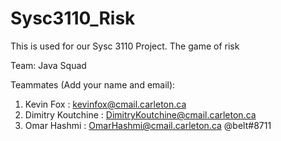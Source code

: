# Sysc3110_Risk
This is used for our Sysc 3110 Project. The game of risk

Team: Java Squad


Teammates (Add your name and email):
1. Kevin Fox : kevinfox@cmail.carleton.ca
2. Dimitry Koutchine : DimitryKoutchine@cmail.carleton.ca
3. Omar Hashmi : OmarHashmi@cmail.carleton.ca @belt#8711
